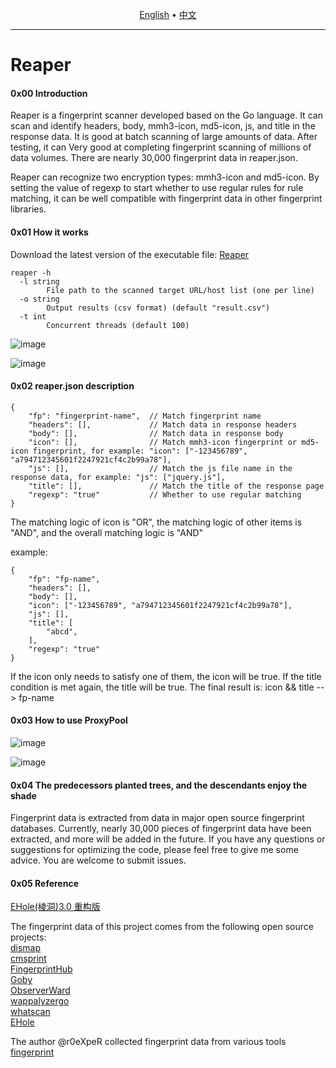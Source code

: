 <p align="center">
  <a href="https://github.com/xxxxfang/Reaper/blob/main/README_EN.md">English</a> •
  <a href="https://github.com/xxxxfang/Reaper/blob/main/README.md">中文</a> 
</p>


---



# Reaper

#### 0x00 Introduction

Reaper is a fingerprint scanner developed based on the Go language. It can scan and identify headers, body, mmh3-icon, md5-icon, js, and title in the response data. It is good at batch scanning of large amounts of data. After testing, it can Very good at completing fingerprint scanning of millions of data volumes. There are nearly 30,000 fingerprint data in reaper.json.

Reaper can recognize two encryption types: mmh3-icon and md5-icon. By setting the value of regexp to start whether to use regular rules for rule matching, it can be well compatible with fingerprint data in other fingerprint libraries.

#### 0x01 How it works

Download the latest version of the executable file: [Reaper](https://github.com/xxxxfang/Reaper/releases)  

```shell
reaper -h
  -l string
        File path to the scanned target URL/host list (one per line)
  -o string
        Output results (csv format) (default "result.csv")
  -t int
        Concurrent threads (default 100)
```

![image](https://github.com/xxxxfang/Reaper/assets/86756456/bd37d09f-88d7-472a-b2cd-c28f06f18332)

![image](https://github.com/xxxxfang/Reaper/assets/86756456/ae555aab-2c99-47ce-9404-72601bba5733)



#### 0x02 reaper.json description

```shell
{
    "fp": "fingerprint-name",  // Match fingerprint name
    "headers": [],             // Match data in response headers
    "body": [],                // Match data in response body
    "icon": [],                // Match mmh3-icon fingerprint or md5-icon fingerprint, for example: "icon": ["-123456789", "a794712345601f2247921cf4c2b99a78"], 
    "js": [],                  // Match the js file name in the response data, for example: "js": ["jquery.js"],   
    "title": [],               // Match the title of the response page
    "regexp": "true"           // Whether to use regular matching
}
```

The matching logic of icon is "OR", the matching logic of other items is "AND", and the overall matching logic is "AND" 

example:

```shell
{
    "fp": "fp-name",
    "headers": [],
    "body": [],
    "icon": ["-123456789", "a794712345601f2247921cf4c2b99a78"],
    "js": [],
    "title": [
        "abcd",
    ],
    "regexp": "true"
}
```

If the icon only needs to satisfy one of them, the icon will be true. If the title condition is met again, the title will be true. The final result is: icon && title --> fp-name



#### 0x03 How to use ProxyPool

![image](https://github.com/xxxxfang/Reaper/assets/86756456/5c4578bd-cc62-45aa-846c-b167e95cf148)


![image](https://github.com/xxxxfang/Reaper/assets/86756456/75da86fd-e6a3-48d0-a231-74a6450735e6)




#### 0x04 The predecessors planted trees, and the descendants enjoy the shade

Fingerprint data is extracted from data in major open source fingerprint databases. Currently, nearly 30,000 pieces of fingerprint data have been extracted, and more will be added in the future.
If you have any questions or suggestions for optimizing the code, please feel free to give me some advice. You are welcome to submit issues.



#### 0x05 Reference

[EHole(棱洞)3.0 重构版](https://github.com/EdgeSecurityTeam/EHole)

The fingerprint data of this project comes from the following open source projects:  
[dismap](https://github.com/zhzyker/dismap)  
[cmsprint](https://github.com/Lucifer1993/cmsprint)  
[FingerprintHub](https://github.com/0x727/FingerprintHub)  
[Goby](https://github.com/gobysec/GobyVuls)  
[ObserverWard](https://github.com/0x727/ObserverWard)  
[wappalyzergo](https://github.com/projectdiscovery/wappalyzergo)  
[whatscan](https://github.com/killmonday/whatscan)  
[EHole](https://github.com/EdgeSecurityTeam/EHole)  

The author @r0eXpeR collected fingerprint data from various tools  
[fingerprint](https://github.com/r0eXpeR/fingerprint)  
